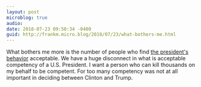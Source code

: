 ```yaml
---
layout: post
microblog: true
audio: 
date: 2018-07-23 09:50:34 -0400
guid: http://frankm.micro.blog/2018/07/23/what-bothers-me.html
---
```

What bothers me more is the number of people who find [the president's behavior](https://twitter.com/jeffjarvis/status/1021334339399843840) acceptable. We have a huge disconnect in what is acceptable competency of a U.S. President. I want a person who can kill thousands on my behalf to be competent. For too many competency was not at all important in deciding between Clinton and Trump.
